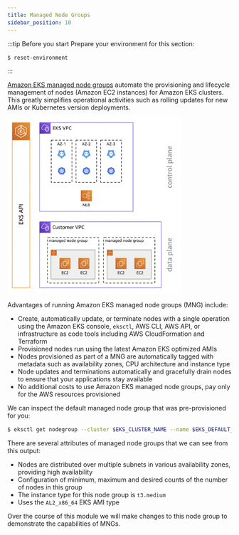 ```yaml
---
title: Managed Node Groups
sidebar_position: 10
---
```


:::tip Before you start
Prepare your environment for this section:

```bash timeout=300 wait=30
$ reset-environment 
```

:::

[Amazon EKS managed node groups](https://docs.aws.amazon.com/eks/latest/userguide/managed-node-groups.html) automate the provisioning and lifecycle management of nodes (Amazon EC2 instances) for Amazon EKS clusters. This greatly simplifies operational activities such as rolling updates for new AMIs or Kubernetes version deployments.

![Managed Node Groups](./assets/managed-node-groups.png)

Advantages of running Amazon EKS managed node groups (MNG) include:

* Create, automatically update, or terminate nodes with a single operation using the Amazon EKS console, `eksctl`, AWS CLI, AWS API, or infrastructure as code tools including AWS CloudFormation and Terraform
* Provisioned nodes run using the latest Amazon EKS optimized AMIs
* Nodes provisioned as part of a MNG are automatically tagged with metadata such as availability zones, CPU architecture and instance type
* Node updates and terminations automatically and gracefully drain nodes to ensure that your applications stay available
* No additional costs to use Amazon EKS managed node groups, pay only for the AWS resources provisioned

We can inspect the default managed node group that was pre-provisioned for you:

```bash
$ eksctl get nodegroup --cluster $EKS_CLUSTER_NAME --name $EKS_DEFAULT_MNG_NAME
```

There are several attributes of managed node groups that we can see from this output:
* Nodes are distributed over multiple subnets in various availability zones, providing high availability
* Configuration of minimum, maximum and desired counts of the number of nodes in this group
* The instance type for this node group is `t3.medium`
* Uses the `AL2_x86_64` EKS AMI type

Over the course of this module we will make changes to this node group to demonstrate the capabilities of MNGs.